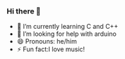 ### Hi there 👋

- 🌱 I’m currently learning C and C++
- 🤔 I’m looking for help with arduino 
- 😄 Pronouns: he/him
- ⚡ Fun fact:I love music!

